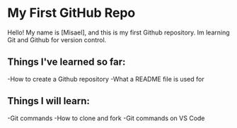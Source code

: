 # My First GitHub Repo
Hello! My name is [Misael], and this is my first Github repository.
Im learning Git and Github for version control.

## Things I've learned so far:
-How to create a Github repository
-What a README file is used for

## Things I will learn:
-Git commands
-How to clone and fork
-Git commands on VS Code
